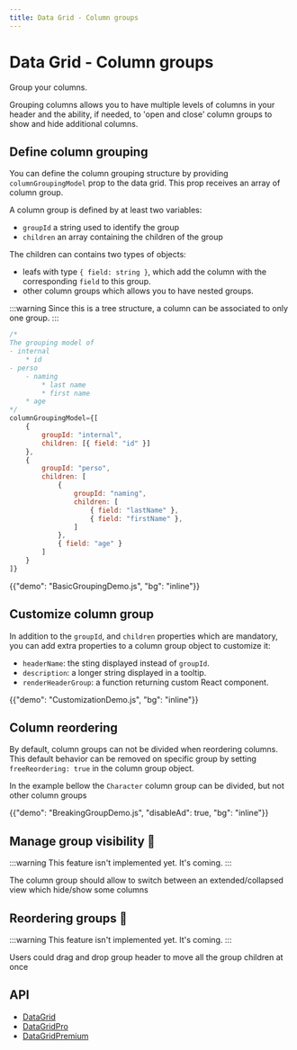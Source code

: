 ```yaml
---
title: Data Grid - Column groups
---
```


# Data Grid - Column groups

<p class="description">Group your columns.</p>

Grouping columns allows you to have multiple levels of columns in your header and the ability, if needed, to 'open and close' column groups to show and hide additional columns.

## Define column grouping

You can define the column grouping structure by providing `columnGroupingModel` prop to the data grid.
This prop receives an array of column group.

A column group is defined by at least two variables:

- `groupId` a string used to identify the group
- `children` an array containing the children of the group

The children can contains two types of objects:

- leafs with type `{ field: string }`, which add the column with the corresponding `field` to this group.
- other column groups which allows you to have nested groups.

:::warning
Since this is a tree structure, a column can be associated to only one group.
:::

```jsx
/*
The grouping model of
- internal
    * id
- perso
    - naming
        * last name
        * first name
    * age
*/
columnGroupingModel={[
    {
        groupId: "internal",
        children: [{ field: "id" }]
    },
    {
        groupId: "perso",
        children: [
            {
                groupId: "naming",
                children: [
                    { field: "lastName" },
                    { field: "firstName" },
                ]
            },
            { field: "age" }
        ]
    }
]}
```

{{"demo": "BasicGroupingDemo.js", "bg": "inline"}}

## Customize column group

In addition to the `groupId`, and `children` properties which are mandatory, you can add extra properties to a column group object to customize it:

- `headerName`: the sting displayed instead of `groupId`.
- `description`: a longer string displayed in a tooltip.
- `renderHeaderGroup`: a function returning custom React component.

{{"demo": "CustomizationDemo.js", "bg": "inline"}}

## Column reordering [<span class="plan-pro"></span>](https://mui.com/store/items/mui-x-pro/)

By default, column groups can not be divided when reordering columns.
This default behavior can be removed on specific group by setting `freeReordering: true` in the column group object.

In the example bellow the `Character` column group can be divided, but not other column groups

{{"demo": "BreakingGroupDemo.js", "disableAd": true, "bg": "inline"}}

## Manage group visibility 🚧

:::warning
This feature isn't implemented yet. It's coming.
:::

The column group should allow to switch between an extended/collapsed view which hide/show some columns

## Reordering groups 🚧

:::warning
This feature isn't implemented yet. It's coming.
:::

Users could drag and drop group header to move all the group children at once

## API

- [DataGrid](/x/api/data-grid/data-grid/)
- [DataGridPro](/x/api/data-grid/data-grid-pro/)
- [DataGridPremium](/x/api/data-grid/data-grid-premium/)
